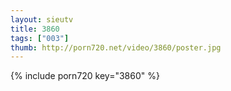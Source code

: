 ```yaml
--- 
layout: sieutv
title: 3860
tags: ["003"]
thumb: http://porn720.net/video/3860/poster.jpg
---
```

{% include porn720 key="3860" %} 
